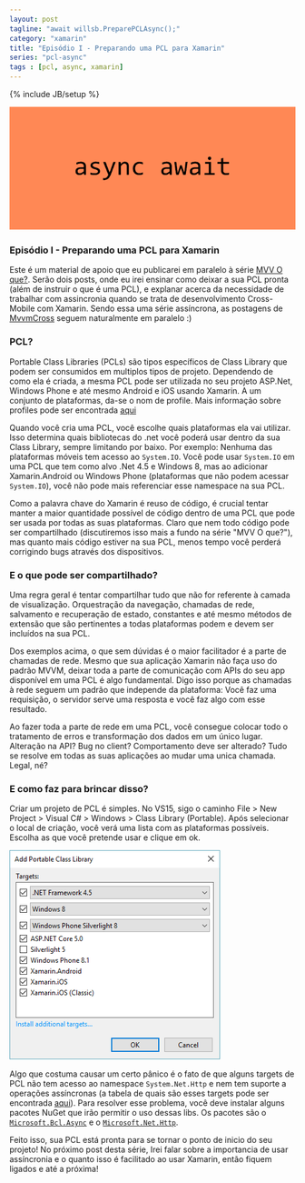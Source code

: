 ```yaml
---
layout: post
tagline: "await willsb.PreparePCLAsync();"
category: "xamarin"
title: "Episódio I - Preparando uma PCL para Xamarin"
series: "pcl-async"
tags : [pcl, async, xamarin]
---
```

{% include JB/setup %}

![Cover](/assets/covers/pclasync.png)

### Episódio I - Preparando uma PCL para Xamarin

Este é um material de apoio que eu publicarei em paralelo à série [MVV O que?](http://willsb.github.io/xamarin/2016/02/11/episode-I). Serão dois posts, onde eu irei ensinar como deixar a sua PCL pronta (além de instruir o que é uma PCL),  e explanar acerca da necessidade de trabalhar com assincronia quando se trata de desenvolvimento Cross-Mobile com Xamarin. Sendo essa uma série assíncrona, as postagens de [MvvmCross](https://github.com/MvvmCross/MvvmCross) seguem naturalmente em paralelo :)

### PCL?

Portable Class Libraries (PCLs) são tipos específicos de Class Library que podem ser consumidos em multiplos tipos de projeto. Dependendo de como ela é criada, a mesma PCL pode ser utilizada no seu projeto ASP.Net, Windows Phone e até mesmo Android e iOS usando Xamarin. A um conjunto de plataformas, da-se o nom de profile. Mais informação sobre profiles pode ser encontrada [aqui](http://embed.plnkr.co/03ck2dCtnJogBKHJ9EjY/)

Quando você cria uma PCL, você escolhe quais plataformas ela vai utilizar. Isso determina quais bibliotecas do .net você poderá usar dentro da sua Class Library, sempre limitando por baixo. Por exemplo: Nenhuma das plataformas móveis tem acesso ao `System.IO`. Você pode usar `System.IO` em uma PCL que tem como alvo .Net 4.5 e Windows 8, mas ao adicionar Xamarin.Android ou Windows Phone (plataformas que não podem acessar `System.IO`), você não pode mais referenciar esse namespace na sua PCL. 

Como a palavra chave do Xamarin é reuso de código, é crucial tentar manter a maior quantidade possível de código dentro de uma PCL que pode ser usada por todas as suas plataformas. Claro que nem todo código pode ser compartilhado (discutiremos isso mais a fundo na série "MVV O que?"), mas quanto mais código estiver na sua PCL, menos tempo você perderá corrigindo bugs através dos dispositivos.

### E o que pode ser compartilhado?

Uma regra geral é tentar compartilhar tudo que não for referente à camada de visualização. Orquestração da navegação, chamadas de rede, salvamento e recuperação de estado, constantes e até mesmo métodos de extensão que são pertinentes a todas plataformas podem e devem ser incluídos na sua PCL.

Dos exemplos acima, o que sem dúvidas é o maior facilitador é a parte de chamadas de rede. Mesmo que sua aplicação Xamarin não faça uso do padrão MVVM, deixar toda a parte de comunicação com APIs do seu app disponível em uma PCL é algo fundamental. Digo isso porque as chamadas à rede seguem um padrão que independe da plataforma: Você faz uma requisição, o servidor serve uma resposta e você faz algo com esse resultado.

Ao fazer toda a parte de rede em uma PCL, você consegue colocar todo o tratamento de erros e transformação dos dados em um único lugar. Alteração na API? Bug no client? Comportamento deve ser alterado? Tudo se resolve em todas as suas aplicações ao mudar uma unica chamada. Legal, né?

### E como faz para brincar disso?

Criar um projeto de PCL é simples. No VS15, sigo o caminho File > New Project > Visual C# > Windows > Class Library (Portable). Após selecionar o local de criação, você verá uma lista com as plataformas possíveis. Escolha as que você pretende usar e clique em ok.

![Exemplo de criação de PCL](/assets/images/pcl-sample.png)

Algo que costuma causar um certo pânico é o fato de que alguns targets de PCL não tem acesso ao namespace `System.Net.Http` e nem tem suporte a operações assíncronas (a tabela de quais são esses targets pode ser encontrada [aqui](https://msdn.microsoft.com/en-us/library/gg597391(v=vs.110).aspx#Anchor_4)). Para resolver esse problema, você deve instalar alguns pacotes NuGet que irão permitir o uso dessas libs. Os pacotes são o [`Microsoft.Bcl.Async`](https://www.nuget.org/packages/Microsoft.Bcl.Async/) e o [`Microsoft.Net.Http`](https://www.nuget.org/packages/Microsoft.Net.Http). 

Feito isso, sua PCL está pronta para se tornar o ponto de inicio do seu projeto! No próximo post desta série, Irei falar sobre a importancia de usar assíncronia e o quanto isso é facilitado ao usar Xamarin, então fiquem ligados e até a próxima!